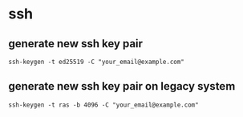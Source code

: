 # ssh
## generate new ssh key pair
`ssh-keygen -t ed25519 -C "your_email@example.com"`

## generate new ssh key pair on legacy system
`ssh-keygen -t ras -b 4096 -C "your_email@example.com"` 
